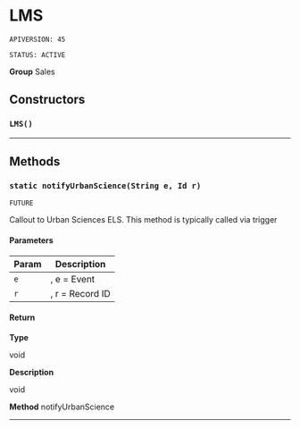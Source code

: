 # LMS

`APIVERSION: 45`

`STATUS: ACTIVE`



**Group** Sales

## Constructors
### `LMS()`
---
## Methods
### `static notifyUrbanScience(String e, Id r)`

`FUTURE`

Callout to Urban Sciences ELS. This method is typically called via trigger

#### Parameters

|Param|Description|
|---|---|
|`e`|, e = Event|
|`r`|, r = Record ID|

#### Return

**Type**

void

**Description**

void


**Method** notifyUrbanScience

---
